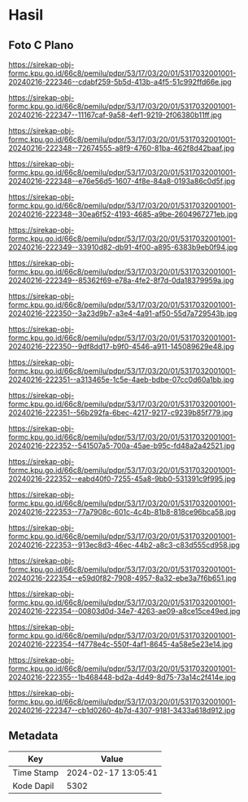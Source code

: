 # Hasil

## Foto C Plano

https://sirekap-obj-formc.kpu.go.id/66c8/pemilu/pdpr/53/17/03/20/01/5317032001001-20240216-222346--cdabf259-5b5d-413b-a4f5-51c992ffd66e.jpg

https://sirekap-obj-formc.kpu.go.id/66c8/pemilu/pdpr/53/17/03/20/01/5317032001001-20240216-222347--11167caf-9a58-4ef1-9219-2f06380b11ff.jpg

https://sirekap-obj-formc.kpu.go.id/66c8/pemilu/pdpr/53/17/03/20/01/5317032001001-20240216-222348--72674555-a8f9-4760-81ba-462f8d42baaf.jpg

https://sirekap-obj-formc.kpu.go.id/66c8/pemilu/pdpr/53/17/03/20/01/5317032001001-20240216-222348--e76e56d5-1607-4f8e-84a8-0193a86c0d5f.jpg

https://sirekap-obj-formc.kpu.go.id/66c8/pemilu/pdpr/53/17/03/20/01/5317032001001-20240216-222348--30ea6f52-4193-4685-a9be-2604967271eb.jpg

https://sirekap-obj-formc.kpu.go.id/66c8/pemilu/pdpr/53/17/03/20/01/5317032001001-20240216-222349--33910d82-db91-4f00-a895-6383b9eb0f94.jpg

https://sirekap-obj-formc.kpu.go.id/66c8/pemilu/pdpr/53/17/03/20/01/5317032001001-20240216-222349--85362f69-e78a-4fe2-8f7d-0da18379959a.jpg

https://sirekap-obj-formc.kpu.go.id/66c8/pemilu/pdpr/53/17/03/20/01/5317032001001-20240216-222350--3a23d9b7-a3e4-4a91-af50-55d7a729543b.jpg

https://sirekap-obj-formc.kpu.go.id/66c8/pemilu/pdpr/53/17/03/20/01/5317032001001-20240216-222350--9df8dd17-b9f0-4546-a911-145089629e48.jpg

https://sirekap-obj-formc.kpu.go.id/66c8/pemilu/pdpr/53/17/03/20/01/5317032001001-20240216-222351--a313465e-1c5e-4aeb-bdbe-07cc0d60a1bb.jpg

https://sirekap-obj-formc.kpu.go.id/66c8/pemilu/pdpr/53/17/03/20/01/5317032001001-20240216-222351--56b292fa-6bec-4217-9217-c9239b85f779.jpg

https://sirekap-obj-formc.kpu.go.id/66c8/pemilu/pdpr/53/17/03/20/01/5317032001001-20240216-222352--541507a5-700a-45ae-b95c-fd48a2a42521.jpg

https://sirekap-obj-formc.kpu.go.id/66c8/pemilu/pdpr/53/17/03/20/01/5317032001001-20240216-222352--eabd40f0-7255-45a8-9bb0-531391c9f995.jpg

https://sirekap-obj-formc.kpu.go.id/66c8/pemilu/pdpr/53/17/03/20/01/5317032001001-20240216-222353--77a7908c-601c-4c4b-81b8-818ce96bca58.jpg

https://sirekap-obj-formc.kpu.go.id/66c8/pemilu/pdpr/53/17/03/20/01/5317032001001-20240216-222353--913ec8d3-46ec-44b2-a8c3-c83d555cd958.jpg

https://sirekap-obj-formc.kpu.go.id/66c8/pemilu/pdpr/53/17/03/20/01/5317032001001-20240216-222354--e59d0f82-7908-4957-8a32-ebe3a7f6b651.jpg

https://sirekap-obj-formc.kpu.go.id/66c8/pemilu/pdpr/53/17/03/20/01/5317032001001-20240216-222354--00803d0d-34e7-4263-ae09-a8ce15ce49ed.jpg

https://sirekap-obj-formc.kpu.go.id/66c8/pemilu/pdpr/53/17/03/20/01/5317032001001-20240216-222354--f4778e4c-550f-4af1-8645-4a58e5e23e14.jpg

https://sirekap-obj-formc.kpu.go.id/66c8/pemilu/pdpr/53/17/03/20/01/5317032001001-20240216-222355--1b468448-bd2a-4d49-8d75-73a14c2f414e.jpg

https://sirekap-obj-formc.kpu.go.id/66c8/pemilu/pdpr/53/17/03/20/01/5317032001001-20240216-222347--cb1d0260-4b7d-4307-9181-3433a618d912.jpg


## Metadata

| Key        | Value               |
| ---------- | ------------------- |
| Time Stamp | 2024-02-17 13:05:41 |
| Kode Dapil | 5302                |



